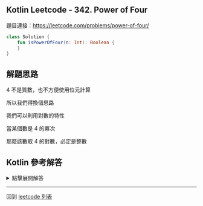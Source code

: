 ## Kotlin Leetcode - 342. Power of Four

題目連接：<https://leetcode.com/problems/power-of-four/>

```kotlin
class Solution {
    fun isPowerOfFour(n: Int): Boolean {
    }
}
```

## 解題思路

4 不是質數，也不方便使用位元計算

所以我們得換個思路

我們可以利用對數的特性

當某個數是 4 的冪次

那麼該數取 4 的對數，必定是整數

## Kotlin 參考解答


<details>
  <summary>點擊展開解答</summary>


```kotlin
import kotlin.math.ceil
import kotlin.math.floor
import kotlin.math.log

class Solution {
    fun isPowerOfFour(n: Int): Boolean {
        if (n <= 0) {
            return false
        }
        return (floor(log(n.toDouble(), 4.0)) == ceil(log(n.toDouble(), 4.0)))
    }
}
```


</details>

------

回到 [leetcode 列表](index.md)

